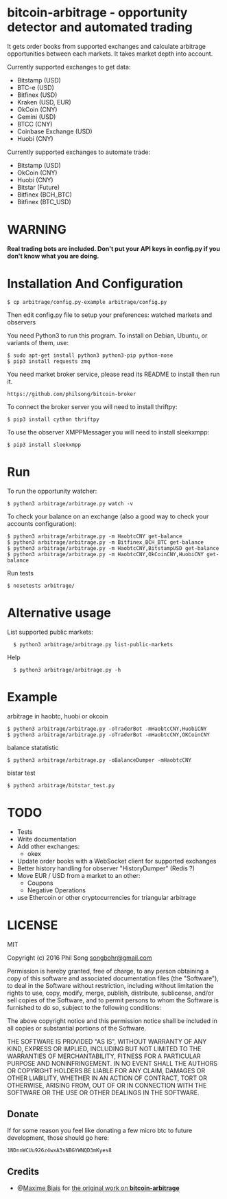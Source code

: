 # bitcoin-arbitrage - opportunity detector and automated trading

It gets order books from supported exchanges and calculate arbitrage
opportunities between each markets. It takes market depth into account.

Currently supported exchanges to get data:
 - Bitstamp (USD)
 - BTC-e (USD)
 - Bitfinex (USD)
 - Kraken (USD, EUR)
 - OkCoin (CNY)
 - Gemini (USD)
 - BTCC (CNY)
 - Coinbase Exchange (USD)
 - Huobi (CNY)

Currently supported exchanges to automate trade:
 - Bitstamp (USD)
 - OkCoin (CNY)
 - Huobi (CNY)
 - Bitstar (Future)
 - Bitfinex (BCH_BTC)
 - Bitfinex (BTC_USD)


# WARNING

**Real trading bots are included. Don't put your API keys in config.py
  if you don't know what you are doing.**

# Installation And Configuration

    $ cp arbitrage/config.py-example arbitrage/config.py

Then edit config.py file to setup your preferences: watched markets
and observers

You need Python3 to run this program. To install on Debian, Ubuntu, or
variants of them, use:

    $ sudo apt-get install python3 python3-pip python-nose
    $ pip3 install requests zmq

You need market broker service, please read its README to install then run it. 
  
    https://github.com/philsong/bitcoin-broker 

To connect the broker server you will need to install thriftpy:

    $ pip3 install cython thriftpy

To use the observer XMPPMessager you will need to install sleekxmpp:

    $ pip3 install sleekxmpp

# Run

To run the opportunity watcher:

    $ python3 arbitrage/arbitrage.py watch -v

To check your balance on an exchange (also a good way to check your accounts configuration):

    $ python3 arbitrage/arbitrage.py -m HaobtcCNY get-balance
    $ python3 arbitrage/arbitrage.py -m Bitfinex_BCH_BTC get-balance
    $ python3 arbitrage/arbitrage.py -m HaobtcCNY,BitstampUSD get-balance
    $ python3 arbitrage/arbitrage.py -m HaobtcCNY,OkCoinCNY,HuobiCNY get-balance

Run tests

    $ nosetests arbitrage/

# Alternative usage

List supported public markets:

      $ python3 arbitrage/arbitrage.py list-public-markets

Help
      
      $ python3 arbitrage/arbitrage.py -h

# Example

arbitrage in haobtc, huobi or okcoin

    $ python3 arbitrage/arbitrage.py -oTraderBot -mHaobtcCNY,HuobiCNY
    $ python3 arbitrage/arbitrage.py -oTraderBot -mHaobtcCNY,OKCoinCNY

balance statatistic 

    $ python3 arbitrage/arbitrage.py -oBalanceDumper -mHaobtcCNY
    
bistar test

    $ python3 arbitrage/bitstar_test.py

    
# TODO

 * Tests
 * Write documentation
 * Add other exchanges:
   * okex
 * Update order books with a WebSocket client for supported exchanges
 * Better history handling for observer "HistoryDumper" (Redis ?)
 * Move EUR / USD from a market to an other:
   * Coupons
   * Negative Operations
 * use Ethercoin or other cryptocurrencies for triangular arbitrage

# LICENSE


MIT

Copyright (c) 2016 Phil Song <songbohr@gmail.com>


Permission is hereby granted, free of charge, to any person obtaining a copy of this software and associated documentation files (the "Software"), to deal in the Software without restriction, including without limitation the rights to use, copy, modify, merge, publish, distribute, sublicense, and/or sell copies of the Software, and to permit persons to whom the Software is furnished to do so, subject to the following conditions:

The above copyright notice and this permission notice shall be included in all copies or substantial portions of the Software.

THE SOFTWARE IS PROVIDED "AS IS", WITHOUT WARRANTY OF ANY KIND, EXPRESS OR IMPLIED, INCLUDING BUT NOT LIMITED TO THE WARRANTIES OF MERCHANTABILITY, FITNESS FOR A PARTICULAR PURPOSE AND NONINFRINGEMENT. IN NO EVENT SHALL THE AUTHORS OR COPYRIGHT HOLDERS BE LIABLE FOR ANY CLAIM, DAMAGES OR OTHER LIABILITY, WHETHER IN AN ACTION OF CONTRACT, TORT OR OTHERWISE, ARISING FROM, OUT OF OR IN CONNECTION WITH THE SOFTWARE OR THE USE OR OTHER DEALINGS IN THE SOFTWARE.

## Donate

If for some reason you feel like donating a few micro btc to future development, those should go here:

`1NDnnWCUu926z4wxA3sNBGYWNQD3mKyes8`

## Credits

* @[Maxime Biais](https://github.com/maxme) for [the original work on **bitcoin-arbitrage**](https://github.com/maxme/https://github.com/maxme/bitcoin-arbitrage)
